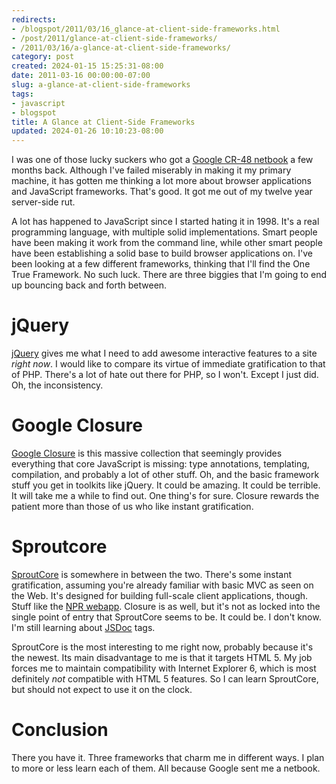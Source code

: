 ```yaml
---
redirects:
- /blogspot/2011/03/16_glance-at-client-side-frameworks.html
- /post/2011/glance-at-client-side-frameworks/
- /2011/03/16/a-glance-at-client-side-frameworks/
category: post
created: 2024-01-15 15:25:31-08:00
date: 2011-03-16 00:00:00-07:00
slug: a-glance-at-client-side-frameworks
tags:
- javascript
- blogspot
title: A Glance at Client-Side Frameworks
updated: 2024-01-26 10:10:23-08:00
---
```


I was one of those lucky suckers who got a [Google CR-48 netbook](http://www.google.com/chromeos/pilot-program-cr48.html) a few months back.
Although I've failed miserably in making it my primary machine, it has gotten me thinking a lot more about browser applications and JavaScript frameworks.
That's good.
It got me out of my twelve year server-side rut.

<!--more-->

A lot has happened to JavaScript since I started hating it in 1998.
It's a real programming language, with multiple solid implementations.
Smart people have been making it work from the command line, while other smart people have been establishing a solid base to build browser applications on.
I've been looking at a few different frameworks, thinking that I'll find the One True Framework.
No such luck.
There are three biggies that I'm going to end up bouncing back and forth between.

# jQuery

[jQuery](https://jquery.com) gives me what I need to add awesome interactive features to a site *right now*.
I would like to compare its virtue of immediate gratification to that of PHP.
There's a lot of hate out there for PHP, so I won't.
Except I just did.
Oh, the inconsistency.

# Google Closure

[Google Closure](https://code.google.com/closure) is this massive collection that seemingly provides everything that core JavaScript is missing:
type annotations, templating, compilation, and probably a lot of other stuff.
Oh, and the basic framework stuff you get in toolkits like jQuery.
It could be amazing.
It could be terrible.
It will take me a while to find out.
One thing's for sure.
Closure rewards the patient more than those of us who like instant gratification.

# Sproutcore

[SproutCore](https://www.sproutcore.com) is somewhere in between the two.
There's some instant gratification, assuming you're already familiar with basic MVC as seen on the Web.
It's designed for building full-scale client applications, though.
Stuff like the [NPR webapp](https://www.npr.org/webapp).
Closure is as well, but it's not as locked into the single point of entry that SproutCore seems to be.
It could be.
I don't know.
I'm still learning about [JSDoc](http://code.google.com/p/jsdoc-toolkit/) tags.

SproutCore is the most interesting to me right now, probably because it's the newest.
Its main disadvantage to me is that it targets HTML 5.
My job forces me to maintain compatibility with Internet Explorer 6, which is most definitely *not* compatible with HTML 5 features.
So I can learn SproutCore, but should not expect to use it on the clock.

# Conclusion

There you have it.
Three frameworks that charm me in different ways.
I plan to more or less learn each of them.
All because Google sent me a netbook.